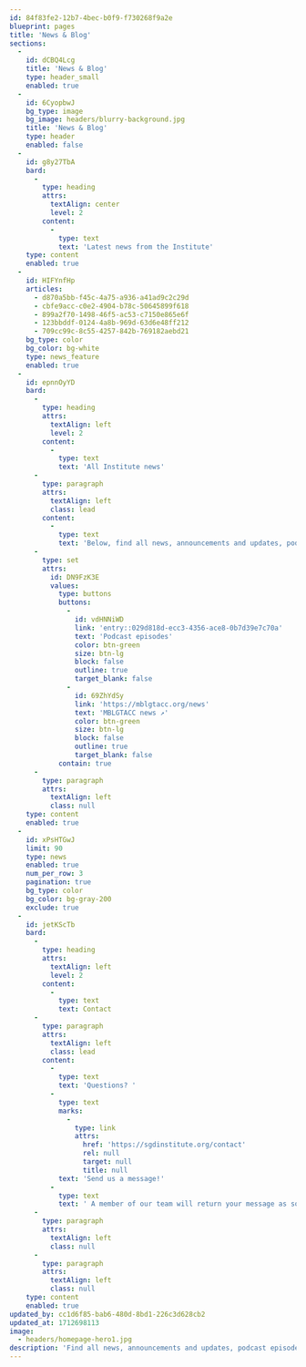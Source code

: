 ```yaml
---
id: 84f83fe2-12b7-4bec-b0f9-f730268f9a2e
blueprint: pages
title: 'News & Blog'
sections:
  -
    id: dCBQ4Lcg
    title: 'News & Blog'
    type: header_small
    enabled: true
  -
    id: 6CyopbwJ
    bg_type: image
    bg_image: headers/blurry-background.jpg
    title: 'News & Blog'
    type: header
    enabled: false
  -
    id: g8y27TbA
    bard:
      -
        type: heading
        attrs:
          textAlign: center
          level: 2
        content:
          -
            type: text
            text: 'Latest news from the Institute'
    type: content
    enabled: true
  -
    id: HIFYnfHp
    articles:
      - d870a5bb-f45c-4a75-a936-a41ad9c2c29d
      - cbfe9acc-c0e2-4904-b78c-50645899f618
      - 899a2f70-1498-46f5-ac53-c7150e865e6f
      - 123bbddf-0124-4a8b-969d-63d6e48ff212
      - 709cc99c-8c55-4257-842b-769182aebd21
    bg_type: color
    bg_color: bg-white
    type: news_feature
    enabled: true
  -
    id: epnnOyYD
    bard:
      -
        type: heading
        attrs:
          textAlign: left
          level: 2
        content:
          -
            type: text
            text: 'All Institute news'
      -
        type: paragraph
        attrs:
          textAlign: left
          class: lead
        content:
          -
            type: text
            text: 'Below, find all news, announcements and updates, podcast episodes, media mentions, and other written updates from the Midwest Institute for Sexuality and Gender Diversity.'
      -
        type: set
        attrs:
          id: DN9FzK3E
          values:
            type: buttons
            buttons:
              -
                id: vdHNNiWD
                link: 'entry::029d818d-ecc3-4356-ace8-0b7d39e7c70a'
                text: 'Podcast episodes'
                color: btn-green
                size: btn-lg
                block: false
                outline: true
                target_blank: false
              -
                id: 69ZhYdSy
                link: 'https://mblgtacc.org/news'
                text: 'MBLGTACC news ↗️'
                color: btn-green
                size: btn-lg
                block: false
                outline: true
                target_blank: false
            contain: true
      -
        type: paragraph
        attrs:
          textAlign: left
          class: null
    type: content
    enabled: true
  -
    id: xPsHTGwJ
    limit: 90
    type: news
    enabled: true
    num_per_row: 3
    pagination: true
    bg_type: color
    bg_color: bg-gray-200
    exclude: true
  -
    id: jetKScTb
    bard:
      -
        type: heading
        attrs:
          textAlign: left
          level: 2
        content:
          -
            type: text
            text: Contact
      -
        type: paragraph
        attrs:
          textAlign: left
          class: lead
        content:
          -
            type: text
            text: 'Questions? '
          -
            type: text
            marks:
              -
                type: link
                attrs:
                  href: 'https://sgdinstitute.org/contact'
                  rel: null
                  target: null
                  title: null
            text: 'Send us a message!'
          -
            type: text
            text: ' A member of our team will return your message as soon as possible :)'
      -
        type: paragraph
        attrs:
          textAlign: left
          class: null
      -
        type: paragraph
        attrs:
          textAlign: left
          class: null
    type: content
    enabled: true
updated_by: cc1d6f85-bab6-480d-8bd1-226c3d628cb2
updated_at: 1712698113
image:
  - headers/homepage-hero1.jpg
description: 'Find all news, announcements and updates, podcast episodes, media mentions, and other written updates from the Midwest Institute for Sexuality and Gender Diversity.'
---
```

